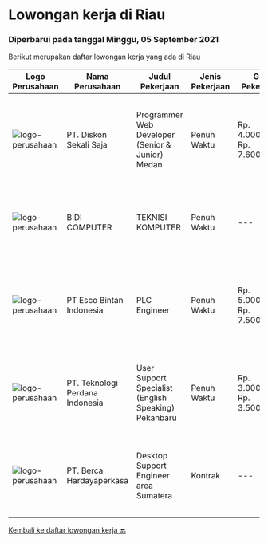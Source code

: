 
  # Lowongan kerja di Riau

  ### Diperbarui pada tanggal Minggu, 05 September 2021

  Berikut merupakan daftar lowongan kerja yang ada di Riau

  |Logo Perusahaan | Nama Perusahaan | Judul Pekerjaan | Jenis Pekerjaan | Gaji Pekerjaan | Lokasi | Deskripsi | Tanggal diunggah | Pranala |
  | -------------- | --------------- | --------------- | --------- | --------- | -------------- | ------- | ----------- | ----------- |
  |![logo-perusahaan](https://image-service-cdn.seek.com.au/37da413d1d78b985b44db2cacac2517bee9e42db/ee4dce1061f3f616224767ad58cb2fc751b8d2dc)|PT. Diskon Sekali Saja|Programmer Web Developer (Senior & Junior) Medan|Penuh Waktu|Rp. 4.000.000-Rp. 7.600.000|Sumatera Utara|# Paham php dan web development# Memiliki Team work effort# Kami memberikan benefit saham (esop) di perusahaan kami untuk kandidat yang tepat#...|Jumat, 27 Agustus 2021|https://www.jobstreet.co.id/id/job/programmer-web-developer-senior-junior-medan-3602764?token=0~1a10a8fc-4f55-4328-83ab-1ae575bd36c3&sectionRank=1&jobId=jobstreet-id-job-3602764|
|![logo-perusahaan](https://us.123rf.com/450wm/pavelstasevich/pavelstasevich1811/pavelstasevich181101027/112815900-stock-vector-no-image-available-icon-flat-vector.jpg?ver=6)|BIDI COMPUTER|TEKNISI KOMPUTER|Penuh Waktu|---|Pekanbaru|Kualifikasi : Memiliki pengalaman Jujur, tekun dan sopan Aktif dimedia sosial Mampu bekerja individual dan bersama tim Memiliki kendaraan sendiri...|Kamis, 26 Agustus 2021|https://www.jobstreet.co.id/id/job/teknisi-komputer-3610761?token=0~1a10a8fc-4f55-4328-83ab-1ae575bd36c3&sectionRank=2&jobId=jobstreet-id-job-3610761|
|![logo-perusahaan](https://image-service-cdn.seek.com.au/d7d3be70a701514214ce2eb78cd153e22cc97501/ee4dce1061f3f616224767ad58cb2fc751b8d2dc)|PT Esco Bintan Indonesia|PLC Engineer|Penuh Waktu|Rp. 5.000.000-Rp. 7.500.000|Bintan|Dear Applicants,Perusahaan kami tidak pernah memungut modus keuntungan apapun dalam proses rekrutmen, mohon abaikan jika ada pihak yang tidak...|Rabu, 18 Agustus 2021|https://www.jobstreet.co.id/id/job/plc-engineer-3596408?token=0~1a10a8fc-4f55-4328-83ab-1ae575bd36c3&sectionRank=3&jobId=jobstreet-id-job-3596408|
|![logo-perusahaan](https://image-service-cdn.seek.com.au/364995897f8dd16728f38da9d570640b36873ee8/ee4dce1061f3f616224767ad58cb2fc751b8d2dc)|PT. Teknologi Perdana Indonesia|User Support Specialist (English Speaking) Pekanbaru|Penuh Waktu|Rp. 3.000.000-Rp. 3.500.000|Pekanbaru|Requirements:- fluent English (spoken and written);- organized and focused on results;- open and sociable;- able to perform multiple tasks...|Senin, 16 Agustus 2021|https://www.jobstreet.co.id/id/job/user-support-specialist-english-speaking-pekanbaru-3602095?token=0~1a10a8fc-4f55-4328-83ab-1ae575bd36c3&sectionRank=4&jobId=jobstreet-id-job-3602095|
|![logo-perusahaan](https://image-service-cdn.seek.com.au/0c900ac2b5b1a2cf9bee651ce5d069e68ff14c92/ee4dce1061f3f616224767ad58cb2fc751b8d2dc)|PT. Berca Hardayaperkasa|Desktop Support Engineer area Sumatera|Kontrak|---|Aceh|Delivery the implementation and provide PC, Printer, and Networking. Analyze and diagnose technical issues and give fast problem resolution Technical...|Senin, 16 Agustus 2021|https://www.jobstreet.co.id/id/job/desktop-support-engineer-area-sumatera-3601806?token=0~1a10a8fc-4f55-4328-83ab-1ae575bd36c3&sectionRank=5&jobId=jobstreet-id-job-3601806|


  [Kembali ke daftar lowongan kerja 🔙](../README.md#daftar-lowongan-kerja)
  